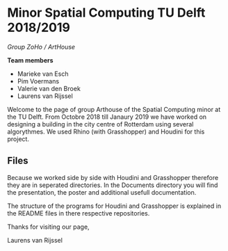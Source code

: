 ﻿# Minor Spatial Computing TU Delft 2018/2019
*Group ZoHo / ArtHouse*

**Team members**
* Marieke van Esch
* Pim Voermans
* Valerie van den Broek
* Laurens van Rijssel

Welcome to the page of group Arthouse of the Spatial Computing minor at the TU Delft. From Octobre 2018 till Janaury 2019 we have worked on designing a building in the city centre of Rotterdam using several algorythmes. We used Rhino (with Grasshopper) and Houdini for this project.

## Files
Because we worked side by side with Houdini and Grasshopper therefore they are in seperated directories. In the Documents directory you will find the presentation, the poster and additional usefull documentation.

The structure of the programs for Houdini and Grasshopper is explained in the README files in there respective repositories.

Thanks for visiting our page,

Laurens van Rijssel
